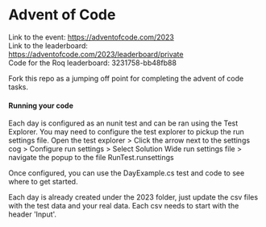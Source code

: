 <h1>Advent of Code</h1>

Link to the event: https://adventofcode.com/2023 \
Link to the leaderboard: https://adventofcode.com/2023/leaderboard/private \
Code for the Roq leaderboard: 3231758-bb48fb88

Fork this repo as a jumping off point for completing the advent of code tasks.

<h4>Running your code</h4>
Each day is configured as an nunit test and can be ran using the Test Explorer. You may need to configure the test explorer to pickup the run settings file.
Open the test explorer > Click the arrow next to the settings cog > Configure run settings > Select Solution Wide run settings file > navigate the popup to the file RunTest.runsettings

Once configured, you can use the DayExample.cs test and code to see where to get started.

Each day is already created under the 2023 folder, just update the csv files with the test data and your real data.
Each csv needs to start with the header 'Input'.
